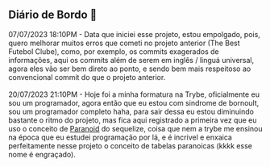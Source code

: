 <h2 id="Diario">
Diário de Bordo 🧭
</h2>
07/07/2023 18:10PM - Data que iniciei esse projeto, estou empolgado, pois, quero melhorar muitos erros que cometi no projeto anterior (The Best Futebol Clube), como, por exemplo, os commits exagerados de informações, aqui os commits além de serem em inglês / linguá universal, agora eles vão ser bem direto ao ponto, e sendo bem mais respeitoso ao convencional commit do que o projeto anterior.
</br>
</br>
20/07/2023 21:10PM - Hoje foi a minha formatura na Trybe, oficialmente eu sou um programador, agora então que eu estou com sindrome de bornoult, sou um programador completo haha, para sair dessa eu estou diminuindo bastante o ritmo do projeto, mas fica aqui registrado a primeira vez que eu uso o conceito de <a href="https://sequelize.org/docs/v6/core-concepts/paranoid/">Paranoid</a> do sequelize, coisa que nem a trybe me ensinou na época que eu estudei programação por lá, e é incrivel e enxaica perfeitamente nesse projeto o conceito de tabelas paranoicas (kkkk esse nome é engraçado).